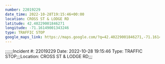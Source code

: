 ```yaml
---
number: 22019229
date_time: 2022-10-28T19:15:46+00:00
location: CROSS ST & LODGE RD
latitude: 42.40229001846271
longitude: -71.16149001343246
type: TRAFFIC STOP
google_maps_link: https://maps.google.com/?q=42.40229001846271,-71.16149001343246
---
```


;;;;;;Incident #: 22019229  Date: 2022-10-28 19:15:46   Type: TRAFFIC STOP;;;Location: CROSS ST & LODGE RD;;;
